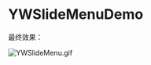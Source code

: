 # YWSlideMenuDemo

最终效果：

![YWSlideMenu.gif](http://upload-images.jianshu.io/upload_images/988593-1593e8a87645726a.gif?imageMogr2/auto-orient/strip)

